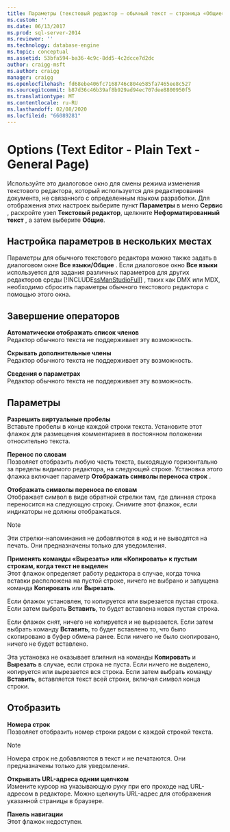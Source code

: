 ```yaml
---
title: Параметры (текстовый редактор — обычный текст — страница «Общие») | Документация Майкрософт
ms.custom: ''
ms.date: 06/13/2017
ms.prod: sql-server-2014
ms.reviewer: ''
ms.technology: database-engine
ms.topic: conceptual
ms.assetid: 53bfa594-ba36-4c9c-8dd5-4c2dcce7d2dc
author: craigg-msft
ms.author: craigg
manager: craigg
ms.openlocfilehash: fd68ebe406fc7168746c804e585fa7465ee8c527
ms.sourcegitcommit: b87d36c46b39af8b929ad94ec707dee8800950f5
ms.translationtype: MT
ms.contentlocale: ru-RU
ms.lasthandoff: 02/08/2020
ms.locfileid: "66089281"
---
```

# <a name="options-text-editor---plain-text---general-page"></a>Options (Text Editor - Plain Text - General Page)
  Используйте это диалоговое окно для смены режима изменения текстового редактора, который используется для редактирования документа, не связанного с определенным языком разработки. Для отображения этих настроек выберите пункт **Параметры** в меню **Сервис** , раскройте узел **Текстовый редактор**, щелкните **Неформатированный текст** , а затем выберите **Общие**.  
  
## <a name="setting-options-in-multiple-locations"></a>Настройка параметров в нескольких местах  
 Параметры для обычного текстового редактора можно также задать в диалоговом окне **Все языки/Общие** . Если диалоговое окно **Все языки** используется для задания различных параметров для других редакторов среды [!INCLUDE[ssManStudioFull](../includes/ssmanstudiofull-md.md)] , таких как DMX или MDX, необходимо сбросить параметры обычного текстового редактора с помощью этого окна.  
  
## <a name="statement-completion"></a>Завершение операторов  
 **Автоматически отображать список членов**  
 Редактор обычного текста не поддерживает эту возможность.  
  
 **Скрывать дополнительные члены**  
 Редактор обычного текста не поддерживает эту возможность.  
  
 **Сведения о параметрах**  
 Редактор обычного текста не поддерживает эту возможность.  
  
## <a name="settings"></a>Параметры  
 **Разрешить виртуальные пробелы**  
 Вставьте пробелы в конце каждой строки текста. Установите этот флажок для размещения комментариев в постоянном положении относительно текста.  
  
 **Перенос по словам**  
 Позволяет отобразить любую часть текста, выходящую горизонтально за пределы видимого редактора, на следующей строке. Установка этого флажка включает параметр **Отображать символы переноса строк** .  
  
 **Отображать символы переноса по словам**  
 Отображает символ в виде обратной стрелки там, где длинная строка переносится на следующую строку. Снимите этот флажок, если индикаторы не должны отображаться.  
  
> [!NOTE]  
>  Эти стрелки-напоминания не добавляются в код и не выводятся на печать. Они предназначены только для уведомления.  
  
 **Применять команды «Вырезать» или «Копировать» к пустым строкам, когда текст не выделен**  
 Этот флажок определяет работу редактора в случае, когда точка вставки расположена на пустой строке, ничего не выбрано и запущена команда **Копировать** или **Вырезать**.  
  
 Если флажок установлен, то копируется или вырезается пустая строка. Если затем выбрать **Вставить**, то будет вставлена новая пустая строка.  
  
 Если флажок снят, ничего не копируется и не вырезается. Если затем выбрать команду **Вставить**, то будет вставлено то, что было скопировано в буфер обмена ранее. Если ничего не было скопировано, ничего не будет вставлено.  
  
 Эта установка не оказывает влияния на команды **Копировать** и **Вырезать** в случае, если строка не пуста. Если ничего не выделено, копируется или вырезается вся строка. Если затем выбрать команду **Вставить**, вставляется текст всей строки, включая символ конца строки.  
  
## <a name="display"></a>Отобразить  
 **Номера строк**  
 Позволяет отобразить номер строки рядом с каждой строкой текста.  
  
> [!NOTE]  
>  Номера строк не добавляются в текст и не печатаются. Они предназначены только для уведомления.  
  
 **Открывать URL-адреса одним щелчком**  
 Измените курсор на указывающую руку при его проходе над URL-адресом в редакторе. Можно щелкнуть URL-адрес для отображения указанной страницы в браузере.  
  
 **Панель навигации**  
 Этот флажок недоступен.  
  
  
